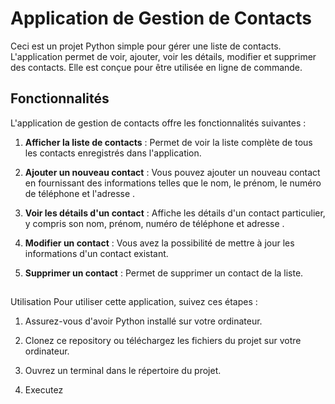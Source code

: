 # Application de Gestion de Contacts
Ceci est un projet Python simple pour gérer une liste de contacts. L'application permet de voir, ajouter, voir les détails, modifier et supprimer des contacts. Elle est conçue pour être utilisée en ligne de commande.

## Fonctionnalités
L'application de gestion de contacts offre les fonctionnalités suivantes :

1. **Afficher la liste de contacts** : Permet de voir la liste complète de tous les contacts enregistrés dans l'application.

2. **Ajouter un nouveau contact** : Vous pouvez ajouter un nouveau contact en fournissant des informations telles que le nom, le prénom, le numéro de téléphone et l'adresse .

3. **Voir les détails d'un contact** : Affiche les détails d'un contact particulier, y compris son nom, prénom, numéro de téléphone et adresse .

4. **Modifier un contact** : Vous avez la possibilité de mettre à jour les informations d'un contact existant.

5. **Supprimer un contact** : Permet de supprimer un contact de la liste.

## 
Utilisation
Pour utiliser cette application, suivez ces étapes :

1. Assurez-vous d'avoir Python installé sur votre ordinateur.

2. Clonez ce repository ou téléchargez les fichiers du projet sur votre ordinateur.

3. Ouvrez un terminal dans le répertoire du projet.

4. Executez